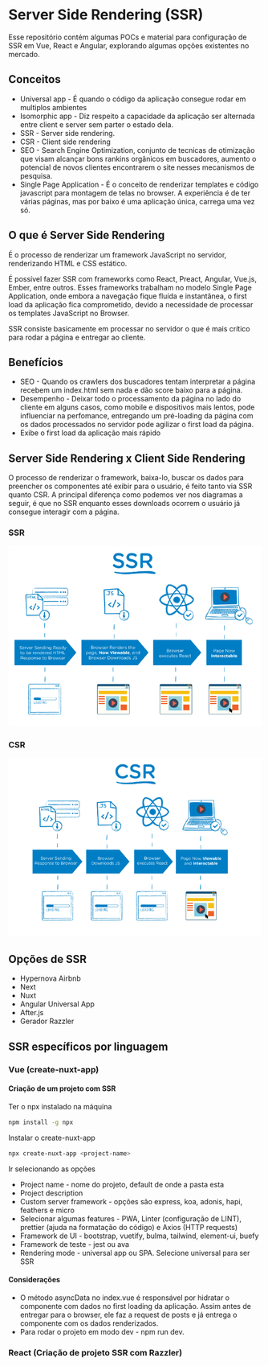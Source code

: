 # Server Side Rendering (SSR)

Esse repositório contém algumas POCs e material para configuração de SSR em Vue, React e Angular, explorando algumas opções existentes no mercado.

## Conceitos

* Universal app - É quando o código da aplicação consegue rodar em multiplos ambientes
* Isomorphic app - Diz respeito a capacidade da aplicação ser alternada entre client e server sem parter o estado dela.
* SSR - Server side rendering.
* CSR - Client side rendering
* SEO -  Search Engine Optimization, conjunto de tecnicas de otimização que visam alcançar bons rankins orgânicos em buscadores, aumento o potencial de novos clientes encontrarem o site nesses mecanismos de pesquisa.
* Single Page Application - É o conceito de renderizar templates e código javascript para montagem de telas no browser. A experiência é de ter várias páginas, mas por baixo é uma aplicação única, carrega uma vez só.

## O que é Server Side Rendering

É o processo de renderizar um framework JavaScript no servidor, renderizando HTML e CSS estático. 

É possível fazer SSR com frameworks como React, Preact, Angular, Vue.js, Ember, entre outros. Esses frameworks trabalham no modelo Single Page Application, onde embora a navegação fique fluída e instantânea, o first load da aplicação fica comprometido, devido a necessidade de processar os templates JavaScript no Browser.

SSR consiste basicamente em processar no servidor o que é mais crítico para rodar a página e entregar ao cliente.

## Benefícios

- SEO - Quando os crawlers dos buscadores tentam interpretar a página recebem um index.html sem nada e dão score baixo para a página.
- Desempenho - Deixar todo o processamento da página no lado do cliente em alguns casos, como mobile e dispositivos mais lentos, pode influenciar na perfomance, entregando um pré-loading da página com os dados processados no servidor pode agilizar o first load da página.
- Exibe o first load da aplicação mais rápido


## Server Side Rendering x Client Side Rendering

O processo de renderizar o framework, baixa-lo, buscar os dados para preencher os componentes até exibir para o usuário, é feito tanto via SSR quanto CSR. A principal diferença como podemos ver nos diagramas a seguir, é que no SSR enquanto esses downloads ocorrem o usuário já consegue interagir com a página.

### SSR

![SSR](assets/ssr.png)

### CSR

![CSR](assets/csr.png)

## Opções de SSR

- Hypernova Airbnb
- Next 
- Nuxt
- Angular Universal App
- After.js
- Gerador Razzler

## SSR específicos por linguagem

### Vue (create-nuxt-app)

#### Criação de um projeto com SSR
Ter o npx instalado na máquina

```bash
npm install -g npx
```

Instalar o create-nuxt-app
```bash
npx create-nuxt-app <project-name>
```
Ir selecionando as opções

* Project name - nome do projeto, default de onde a pasta esta
* Project description
* Custom server framework - opções são express, koa, adonis, hapi, feathers e micro
* Selecionar algumas features - PWA, Linter (configuração de LINT), prettier (ajuda na formatação do código) e Axios (HTTP requests)
* Framework de UI - bootstrap, vuetify, bulma, tailwind, element-ui, buefy
* Framework de teste - jest ou ava
* Rendering mode - universal app ou SPA. Selecione universal para ser SSR

#### Considerações

- O método asyncData no index.vue é responsável por hidratar o componente com dados no first loading da aplicação. Assim antes de entregar para o browser, ele faz a request de posts e já entrega o componente com os dados renderizados.
- Para rodar o projeto em modo dev - npm run dev.

### React (Criação de projeto SSR com Razzler)